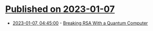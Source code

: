 # [Published on 2023-01-07](index.md)

* [2023-01-07, 04:45:00](https://soylentnews.org/article.pl?sid=23/01/06/1111217&from=rss) - [Breaking RSA With a Quantum Computer](https://soylentnews.org/article.pl?sid=23/01/06/1111217&from=rss)
